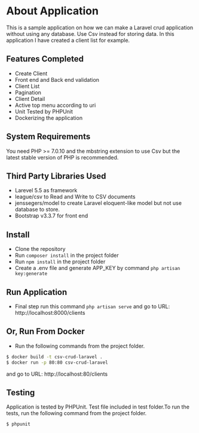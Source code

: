 About Application
=====

This is a sample application on how we can make a Laravel crud application without using any database. Use Csv instead for storing data. In this application I have created a client list for example.

Features Completed
-------

* Create Client
* Front end and Back end validation 
* Client List
* Pagination
* Client Detail
* Active top menu according to uri
* Unit Tested by PHPUnit
* Dockerizing the application

System Requirements
-------

You need PHP >= 7.0.10 and the mbstring extension to use Csv but the latest stable version of PHP is recommended.

Third Party Libraries Used
-------

* Larevel 5.5 as framework
* league/csv to Read and Write to CSV documents 
* jenssegers/model to create Laravel eloquent-like model but not use database to store.
* Bootstrap v3.3.7 for front end

Install
-------

* Clone the repository
* Run `composer install` in the project folder
* Run `npm install` in the project folder
* Create a .env file and generate APP_KEY by command `php artisan key:generate`



Run Application
-------

* Final step run this command `php artisan serve` and go to URL: http://localhost:8000/clients


Or, Run From Docker
-------

* Run the following commands from the project folder.

``` bash
$ docker build -t csv-crud-laravel .
$ docker run -p 80:80 csv-crud-laravel
```

and go to URL: http://localhost:80/clients


Testing
-------

Application is tested by PHPUnit. Test file included in test folder.To run the tests, run the following command from the project folder.

``` bash
$ phpunit
```

